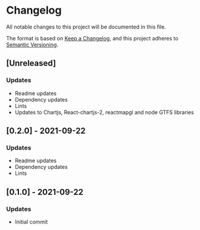 # Changelog

All notable changes to this project will be documented in this file.

The format is based on [Keep a Changelog](https://keepachangelog.com/en/1.0.0/),
and this project adheres to [Semantic Versioning](https://semver.org/spec/v2.0.0.html).

## [Unreleased]

### Updates

- Readme updates
- Dependency updates
- Lints
- Updates to Chartjs, React-chartjs-2, reactmapgl and node GTFS libraries

## [0.2.0] - 2021-09-22

### Updates

- Readme updates
- Dependency updates
- Lints

## [0.1.0] - 2021-09-22

### Updates

- Initial commit
